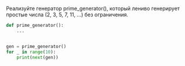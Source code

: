 Реализуйте генератор prime_generator(), который лениво генерирует простые числа (2, 3, 5, 7, 11, …) без ограничения.


```python
def prime_generator():
    ...


gen = prime_generator()
for _ in range(10):
    print(next(gen))
```
